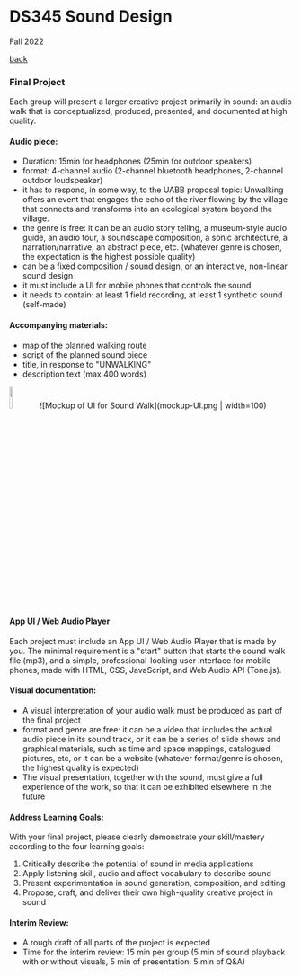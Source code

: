 # DS345 Sound Design
Fall 2022  

[back](index.md)  

### Final Project

Each group will present a larger creative project primarily in sound: an audio walk that is conceptualized, produced, presented, and documented at high quality.  

#### Audio piece:
- Duration: 15min for headphones (25min for outdoor speakers)
- format: 4-channel audio (2-channel bluetooth headphones, 2-channel outdoor loudspeaker)
- it has to respond, in some way, to the UABB proposal topic: Unwalking offers an event that engages the echo of the river flowing by the village that connects and transforms into an ecological system beyond the village. 
- the genre is free: it can be an audio story telling, a museum-style audio guide, an audio tour, a soundscape composition, a sonic architecture, a narration/narrative, an abstract piece, etc. (whatever genre is chosen, the expectation is the highest possible quality)
- can be a fixed composition / sound design, or an interactive, non-linear sound design
- it must include a UI for mobile phones that controls the sound
- it needs to contain: at least 1 field recording, at least 1 synthetic sound (self-made)

#### Accompanying materials:
- map of the planned walking route
- script of the planned sound piece
- title, in response to "UNWALKING"
- description text (max 400 words)

<img src="[https://user-images.githubusercontent.com/16319829/81180309-2b51f000-8fee-11ea-8a78-ddfe8c3412a7.png](https://msagesser.github.io/ds345/DS345-sound-walk.jpg)" width=10% height=10%>
![Mockup of UI for Sound Walk](mockup-UI.png | width=100)  
  
#### App UI / Web Audio Player
Each project must include an App UI / Web Audio Player that is made by you. The minimal requirement is a "start" button that starts the sound walk file (mp3), and a simple, professional-looking user interface for mobile phones, made with HTML, CSS, JavaScript, and Web Audio API (Tone.js).

#### Visual documentation:
- A visual interpretation of your audio walk must be produced as part of the final project
- format and genre are free: it can be a video that includes the actual audio piece in its sound track, or it can be a series of slide shows and graphical materials, such as time and space mappings, catalogued pictures, etc, or it can be a website (whatever format/genre is chosen, the highest quality is expected)
- The visual presentation, together with the sound, must give a full experience of the work, so that it can be exhibited elsewhere in the future

#### Address Learning Goals:
With your final project, please clearly demonstrate your skill/mastery according to the four learning goals:
1.	Critically describe the potential of sound in media applications
2.	Apply listening skill, audio and affect vocabulary to describe sound
3.	Present experimentation in sound generation, composition, and editing
4.	Propose, craft, and deliver their own high-quality creative project in sound

#### Interim Review:
- A rough draft of all parts of the project is expected
- Time for the interim review: 15 min per group (5 min of sound playback with or without visuals, 5 min of presentation, 5 min of Q&A)
